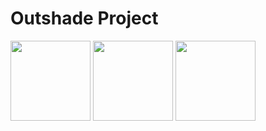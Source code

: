 # Outshade Project

<img src="https://user-images.githubusercontent.com/106862063/175271198-787afe8a-5dbb-4f82-9e2b-380e8156a472.jpeg" width="128">         <img src="user-images.githubusercontent.com/106862063/175271209-4471fd42-7a4d-4b2d-bf1b-3faa00cd67f4.jpeg" width="128">         <img src="https://user-images.githubusercontent.com/106862063/175271220-f65f18c9-b66d-424c-ae11-2aa1e8ce179a.jpeg" width="128">
